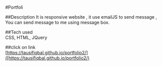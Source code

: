 #Portfoli 

##Description
It is responsive website , it use emailJS to send message , You can send message to me using message box.

##Tech used  
CSS, HTML, JQuery


##click on link		
[https://tausifiqbal.github.io/portfolio2/]([https://tausifiqbal.github.io/portfolio2/)

